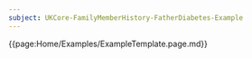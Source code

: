 ```yaml
---
subject: UKCore-FamilyMemberHistory-FatherDiabetes-Example
---
```

{{page:Home/Examples/ExampleTemplate.page.md}}
